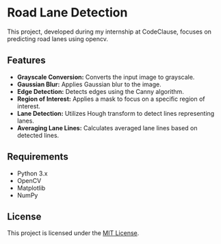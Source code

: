 # Road Lane Detection

This project, developed during my internship at CodeClause, focuses on predicting road lanes using opencv.


## Features

- **Grayscale Conversion:** Converts the input image to grayscale.
- **Gaussian Blur:** Applies Gaussian blur to the image.
- **Edge Detection:** Detects edges using the Canny algorithm.
- **Region of Interest:** Applies a mask to focus on a specific region of interest.
- **Lane Detection:** Utilizes Hough transform to detect lines representing lanes.
- **Averaging Lane Lines:** Calculates averaged lane lines based on detected lines.

## Requirements

- Python 3.x
- OpenCV
- Matplotlib
- NumPy

## License

This project is licensed under the [MIT License](LICENSE).
